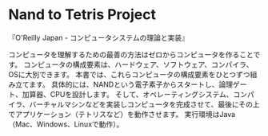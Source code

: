 ﻿# Nand to Tetris Project
『O'Reilly Japan - コンピュータシステムの理論と実装』

コンピュータを理解するための最善の方法はゼロからコンピュータを作ることです。 コンピュータの構成要素は、ハードウェア、ソフトウェア、コンパイラ、OSに大別できます。 本書では、これらコンピュータの構成要素をひとつずつ組み立てます。 具体的には、NANDという電子素子からスタートし、論理ゲート、加算器、CPUを設計します。 そして、オペレーティングシステム、コンパイラ、バーチャルマシンなどを実装しコンピュータを完成させて、最後にその上でアプリケーション（テトリスなど）を動作させます。 実行環境はJava（Mac、Windows、Linuxで動作）。
